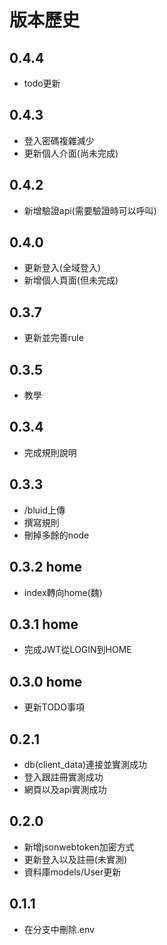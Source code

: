 # 版本歷史

## 0.4.4
- todo更新

## 0.4.3
- 登入密碼複雜減少
- 更新個人介面(尚未完成)

## 0.4.2
- 新增驗證api(需要驗證時可以呼叫)

## 0.4.0
- 更新登入(全域登入)
- 新增個人頁面(但未完成)

## 0.3.7
- 更新並完善rule

## 0.3.5
- 教學

## 0.3.4
- 完成規則說明

## 0.3.3 
- /bluid上傳
- 撰寫規則
- 刪掉多餘的node

## 0.3.2 home
- index轉向home(魏)

## 0.3.1 home
- 完成JWT從LOGIN到HOME

## 0.3.0 home
- 更新TODO事項

## 0.2.1
- db(client_data)連接並實測成功
- 登入跟註冊實測成功
- 網頁以及api實測成功

## 0.2.0
- 新增jsonwebtoken加密方式
- 更新登入以及註冊(未實測)
- 資料庫models/User更新

## 0.1.1
- 在分支中刪除.env

